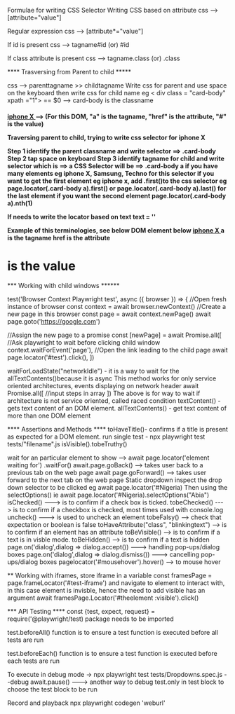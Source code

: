 
  Formulae for writing CSS Selector
  Writing CSS based on attribute
   css --> [attribute="value"]

  Regular expression
  css --> [attribute*="value"] 
 
  If id is present
  css  --> tagname#id (or) #id

  If class attribute is present
  css --> tagname.class (or) .class

  **** Trasversing from Parent to child *****

  css --> parenttagname >> childtagname
  Write css for parent and use space on the keyboard then write css for child name
  eg 
  < div class = "card-body" xpath ="1"> == $0 --> card-body is the classname
  <h4 class = "card-title">
  <a href = "#"> iphone X </a> --> (For this DOM, "a" is the tagname, "href" is the attribute, "#" is the value)

  Traversing parent to child, trying to write css selector for iphone X

  Step 1 identify the parent classname and write selector ==> .card-body
  Step 2 tap space on keyboard
  Step 3 identify tagname for child and write selector which is ==> a
  CSS Selector will be ==> .card-body a
  if you have many elements eg iphone X, Samsung, Techno for this selector
  if you want to get the first element eg iphone x, add .first()to the css selector
  eg page.locator(.card-body a).first() or
  page.locator(.card-body a).last() for the last element
  if you want the second element
  page.locator(.card-body a).nth(1)


  If needs to write the locator based on text
  text = ''
  
  Example of this terminologies, see below DOM element below
  <a href = '#'> iphone X </a>
  a is the tagname
  href is the attribute
  # is the value

*** Working with child windows ******

test('Browser Context Playwright test', async ({ browser }) => {
  //Open fresh instance of browser
  const context = await browser.newContext()
  //Create a new page in this browser
  const page = await context.newPage()
  await page.goto('https://google.com')

  //Assign the new page to a promise
   const [newPage] = await Promise.all([
    //Ask playwright to wait before clicking child window
    context.waitForEvent('page'),
    //Open the link leading to the child page
    await page.locator('#test').click(),
  ])


  waitForLoadState("networkIdle") - it is a way to wait for the allTextContents()because it is async
  This method works for only service oriented architectures, events displaying on network header
  await Promise.all([
    //input steps in array
  ])
  The above is for way to wait if architecture is not service oriented, called raced condition
  textContent() - gets text content of an DOM element.
  allTextContents() - get text content of more than one DOM element

  **** Assertions and Methods ****
  toHaveTitle()- confirms if a title is present as expected for a DOM element.
  run single test - npx playwright test tests/"filename".js
isVisible().tobeTruthy()

wait for an particular element to show --> await page.locator('element waiting for')
.waitFor()
await.page.goBack() --> takes user back to a previous tab on the web page
await page.goForward() --> takes user forward to the next tab on the web page
Static dropdown
inspect the drop down selector to be clicked 
eg await page.locator('#Nigeria)
Then using the selectOptions()
ie await page.locator('#Nigeria).selectOptions("Abia")
isChecked() ---> is to confirm if a check box is ticked.
tobeChecked() ---> is to confirm if a checkbox is checked, most times used with console.log
uncheck() ---> is used to uncheck an element
tobeFalsy() --> check that expectation or boolean is false
toHaveAttribute("class", "blinkingtext") --> is to confirm if an element has an attribute
toBeVisible() --> is to confirm if a text is in visble mode.
toBeHidden() --> is to confirm if a text is hidden
page.on('dialog',dialog => dialog.accept()) ---> handling pop-ups/dialog boxes
page.on('dialog',dialog => dialog.dismiss()) ---> cancelling pop-ups/dialog boxes
pagelocator('#mousehover').hover()  --> to mouse hover


** Working with iframes, store iframe in a variable 
const framesPage = page.frameLocator('#test-iframe')
and navigate to element to interact with, in this case element is invisble, hence the need to add visible has an argument
await framesPage.Locator('#theelement :visible').click()

***  API Testing ****
const {test, expect, request} = require('@playwright/test) package needs to be imported

test.beforeAll() function is to ensure a test function is executed before all tests are run

test.beforeEach() function is to ensure a test function is executed before each tests are run

To execute in debug mode ->  npx playwright test tests/Dropdowns.spec.js --debug
await.pause() ---> another way to debug
test.only in test block to choose the test block to be run

Record and playback npx playwright codegen 'weburl'


